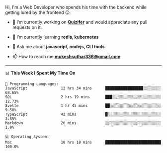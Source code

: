 Hi, I'm a Web Developer who spends his time with the backend while getting lured by the frontend 😜

- 🔭 I’m currently working on **[Quizifer](https://github.com/SutharMukesh/Quizifer/)** and would appreciate any pull requests on it.

- 🌱 I’m currently learning **redis, kubernetes**

- 💬 Ask me about **javascript, nodejs, CLI tools**

- 📫 How to reach me **mukeshsuthar336@gmail.com**

---
<!--START_SECTION:waka-->
📊 **This Week I Spent My Time On** 

```text
💬 Programming Languages: 
JavaScript               12 hrs 34 mins      █████████████████░░░░░░░░   68.65% 
SQL                      2 hrs 19 mins       ███░░░░░░░░░░░░░░░░░░░░░░   12.73% 
Svelte                   1 hr 45 mins        ██░░░░░░░░░░░░░░░░░░░░░░░   9.58% 
TypeScript               42 mins             █░░░░░░░░░░░░░░░░░░░░░░░░   3.85% 
Markdown                 20 mins             ░░░░░░░░░░░░░░░░░░░░░░░░░   1.9%

💻 Operating System: 
Mac                      18 hrs 18 mins      █████████████████████████   100.0%

```


<!--END_SECTION:waka-->
